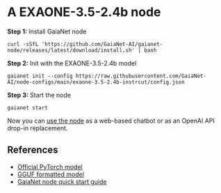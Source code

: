# A EXAONE-3.5-2.4b node

**Step 1:** Install GaiaNet node

```
curl -sSfL 'https://github.com/GaiaNet-AI/gaianet-node/releases/latest/download/install.sh' | bash
```

**Step 2:** Init with the EXAONE-3.5-2.4b model

```
gaianet init --config https://raw.githubusercontent.com/GaiaNet-AI/node-configs/main/exaone-3.5-2.4b-instrcut/config.json
```


**Step 3:** Start the node

```
gaianet start
```

Now you can [use the node](https://docs.gaianet.ai/user-guide/mynode) as a web-based chatbot or as an OpenAI API drop-in replacement.

## References

* [Official PyTorch model](https://huggingface.co/LGAI-EXAONE/EXAONE-3.5-2.4B-Instruct)
* [GGUF formatted model](https://huggingface.co/gaianet/EXAONE-3.5-2.4B-Instruct-GGUF)
* [GaiaNet node quick start guide](https://docs.gaianet.ai/node-guide/quick-start)
